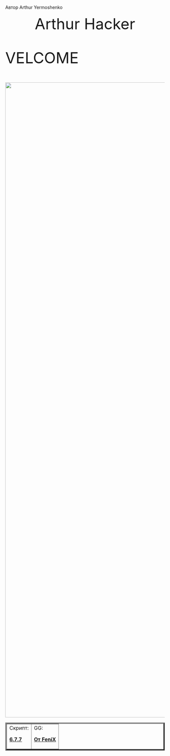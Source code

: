 
<html>


Автор Arthur Yermoshenko

<head>
<title>ArthurHacker</title>
</head>

<center>
<hl><font size="25" >Arthur Hacker
</center>

<body>

<hl><font size="7" >VELCOME


</body>


<img src="file:///C:/Users/Artur/Downloads/TorriFiness.png" width="2000">

<table border="4">

<td>Скрипт:

<a href="BS677SCRIPT-ByNoimagePng_TG_zip.lua"><b>6.7.7<b></a>


<td>GG:


<a href="https://shre.su/KPA1"><b>От __FeniX__<b></a>




</tr>

</table>




</html>
